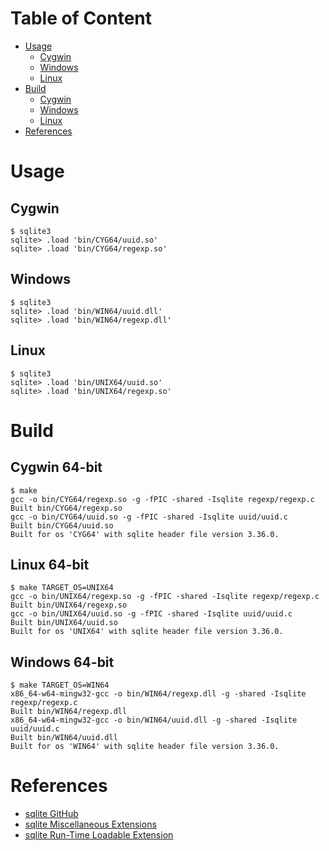 # Table of Content

* [Usage](#usage)
    * [Cygwin](#cygwin)
    * [Windows](#windows)
    * [Linux](#linux)
* [Build](#build)
    * [Cygwin](#cygwin-64-bit)
    * [Windows](#windows-64-bit)
    * [Linux](#linux-64-bit)
* [References](#references)

# Usage

## Cygwin

```
$ sqlite3
sqlite> .load 'bin/CYG64/uuid.so'
sqlite> .load 'bin/CYG64/regexp.so'
```

## Windows

```
$ sqlite3
sqlite> .load 'bin/WIN64/uuid.dll'
sqlite> .load 'bin/WIN64/regexp.dll'
```

## Linux

```
$ sqlite3
sqlite> .load 'bin/UNIX64/uuid.so'
sqlite> .load 'bin/UNIX64/regexp.so'
```

# Build

## Cygwin 64-bit

```
$ make
gcc -o bin/CYG64/regexp.so -g -fPIC -shared -Isqlite regexp/regexp.c
Built bin/CYG64/regexp.so
gcc -o bin/CYG64/uuid.so -g -fPIC -shared -Isqlite uuid/uuid.c
Built bin/CYG64/uuid.so
Built for os 'CYG64' with sqlite header file version 3.36.0.
```

## Linux 64-bit

```
$ make TARGET_OS=UNIX64
gcc -o bin/UNIX64/regexp.so -g -fPIC -shared -Isqlite regexp/regexp.c
Built bin/UNIX64/regexp.so
gcc -o bin/UNIX64/uuid.so -g -fPIC -shared -Isqlite uuid/uuid.c
Built bin/UNIX64/uuid.so
Built for os 'UNIX64' with sqlite header file version 3.36.0.
```

## Windows 64-bit

```
$ make TARGET_OS=WIN64
x86_64-w64-mingw32-gcc -o bin/WIN64/regexp.dll -g -shared -Isqlite regexp/regexp.c
Built bin/WIN64/regexp.dll
x86_64-w64-mingw32-gcc -o bin/WIN64/uuid.dll -g -shared -Isqlite uuid/uuid.c
Built bin/WIN64/uuid.dll
Built for os 'WIN64' with sqlite header file version 3.36.0.
```

# References

* [sqlite GitHub](https://github.com/sqlite/sqlite)
* [sqlite Miscellaneous Extensions](https://github.com/sqlite/sqlite/tree/master/ext/misc)
* [sqlite Run-Time Loadable Extension](https://www.sqlite.org/loadext.html)
